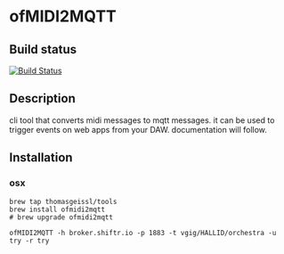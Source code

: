# ofMIDI2MQTT

## Build status
[![Build Status](https://travis-ci.com/thomasgeissl/ofMIDI2MQTT.svg?branch=master)](https://travis-ci.com/thomasgeissl/ofMIDI2MQTT)

## Description
cli tool that converts midi messages to mqtt messages. it can be used to trigger events on web apps from your DAW.
documentation will follow.

## Installation
### osx
```
brew tap thomasgeissl/tools
brew install ofmidi2mqtt
# brew upgrade ofmidi2mqtt
```


```
ofMIDI2MQTT -h broker.shiftr.io -p 1883 -t vgig/HALLID/orchestra -u try -r try

```
